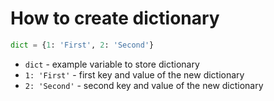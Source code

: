 # How to create dictionary

```python
dict = {1: 'First', 2: 'Second'}
```

- `dict` - example variable to store dictionary
- `1: 'First'` - first key and value of the new dictionary
- `2: 'Second'` - second key and value of the new dictionary

